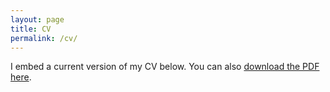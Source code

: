 ```yaml
---
layout: page
title: CV
permalink: /cv/
---
```


I embed a current version of my CV below. You can also [download the PDF here](https://www.dropbox.com/s/o8ndbqkzjkzudir/rana_resume.pdf?dl=0).


<object data="/files/rana_resume.pdf" type="application/pdf" width="100%" height="900px">


